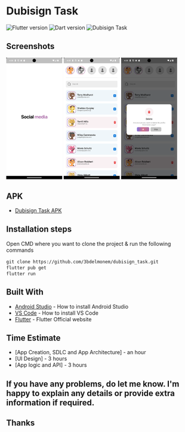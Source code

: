 # Dubisign Task
![Flutter version](https://img.shields.io/badge/Flutter-Version%203.16.9-blue) ![Dart version](https://img.shields.io/badge/Dart-Version%203.2.6-blue) ![Dubisign Task](https://img.shields.io/badge/Dubisign%20Task-Version%201.0.0-green)


## Screenshots

<img src="https://github.com/3bdelmonem/dubisign_task/blob/main/screenshots/screenshot_one.png" width="150"> <img src="https://github.com/3bdelmonem/dubisign_task/blob/main/screenshots/screenshot_two.png" width="150"> <img src="https://github.com/3bdelmonem/dubisign_task/blob/main/screenshots/screenshot_three.png" width="150">


## APK

- [Dubisign Task APK](https://drive.google.com/file/d/1vD1P1KX9XVNFvmJ0KBrQzQdGS47oo7vK/view?usp=sharing)


## Installation steps

Open CMD where you want to clone the project & run the following commands

```
git clone https://github.com/3bdelmonem/dubisign_task.git
flutter pub get
flutter run

```

## Built With

- [Android Studio](https://developer.android.com/studio/install) - How to install Android Studio
- [VS Code](https://code.visualstudio.com/) - How to install VS Code
- [Flutter](https://flutter.dev) - Flutter Official website


## Time Estimate

- [App Creation, SDLC and App Architecture] - an hour
- [UI Design] - 3 hours
- [App logic and API] - 3 hours


## If you have any problems, do let me know. I'm happy to explain any details or provide extra information if required.


## Thanks